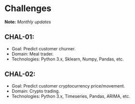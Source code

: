 # Challenges

**Note:** *Monthly updates*

## CHAL-01:
- Goal: Predict customer churner.
- Domain: Meal trader.
- Technologies: Python 3.x, Sklearn, Numpy, Pandas, etc.

## CHAL-02:
- Goal: Predict customer cryptocurrency price/movement.
- Domain: Crypto trading.
- Technologies: Python 3.x, Timeseries, Pandas, ARIMA, etc.
